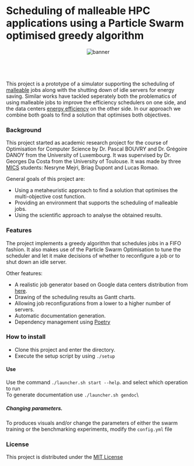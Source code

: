 # Scheduling of malleable HPC applications using a Particle Swarm optimised greedy algorithm

<div align="center">
  <img src="./assets/images/malleable-jobs-poff.png" alt="banner">
</div>
<h1 align="center" style="font-size: 50px; color:#000; font-weight: 600"></h1>


This project is a prototype of a simulator supporting the scheduling of [malleable](https://dl.acm.org/doi/10.1109/SBAC-PAD.2004.27) jobs along with the shutting down of idle servers for energy saving. Similar works have tackled seperately both the problematics of using malleable jobs to improve the efficiency schedulers on one side, and the data centers [energy efficiency](https://www.researchgate.net/publication/311756668_Energy_Aware_Dynamic_Provisioning_for_Heterogeneous_Data_Centers) on the other side. In our approach we combine both goals to find a solution that optimises both objectives.

### Background
This project started as academic research project for the course of Optimisation for Computer Science by Dr. Pascal BOUVRY and Dr. Grégoire DANOY from the University of Luxembourg. It was supervised by Dr. Georges Da Costa from the University of Toulouse. It was made by three [MICS](https://wwwfr.uni.lu/formations/fstm/master_in_information_and_computer_sciences) students: Nesryne Mejri, Briag Dupont and Lucas Romao.

General goals of this project are:
- Using a metaheuristic approach to find a solution that optimises the multi-objective cost function.
- Providing an environment that supports the scheduling of malleable jobs.
- Using the scientific approach to analyse the obtained results.

### Features
The project implements a greedy algorithm that schedules jobs in a FIFO fashion.
It also makes use of the Particle Swarm Optimisation to tune the scheduler and let it make decisions of whether to reconfigure a job or to shut down an idle server.

Other features:
- A realistic job generator based on Google data centers distribution from [here](https://www.researchgate.net/publication/315848929_Modeling_and_generating_large-scale_Google-like_workload).
- Drawing of the scheduling results as Gantt charts.
- Allowing job reconfigurations from a lower to a higher number of servers.
- Automatic documentation generation.
- Dependency management using [Poetry](https://python-poetry.org/)

### How to install
- Clone this project and enter the directory.
- Execute the setup script by using `./setup`

#### Use
Use the command `./launcher.sh start --help`. and select which operation to run\
To generate documentation use `./launcher.sh gendoc`\

##### Changing parameters.
To produces visuals and/or change the parameters of either the swarm training or the benchmarking experiments, modify the `config.yml` file


### License
This project is distributed under the [MIT License](https://raw.githubusercontent.com/briagd/Scheduling-of-malleable-HPC-MPI-applications/master/LICENSE)
